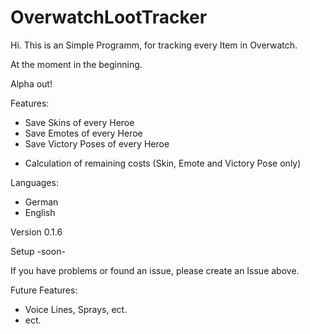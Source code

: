 # OverwatchLootTracker

Hi. This is an Simple Programm, for tracking every Item in Overwatch.

At the moment in the beginning.


Alpha out!

Features:
* Save Skins of every Heroe
* Save Emotes of every Heroe
* Save Victory Poses of every Heroe

<!---->
* Calculation of remaining costs (Skin, Emote and Victory Pose only)

Languages:
- German
- English

Version 0.1.6

Setup -soon-

If you have problems or found an issue, please create an Issue above.


Future Features:
- Voice Lines, Sprays, ect.
- ect.
